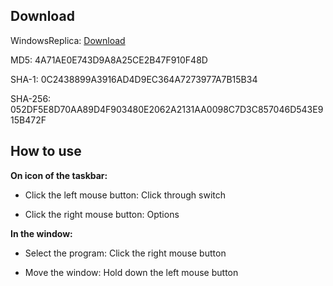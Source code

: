 ## Download

  WindowsReplica: [Download](https://github.com/m5687946568/WindowsReplica/blob/master/bin/Release/WindowsReplica.exe) 

  MD5:	4A71AE0E743D9A8A25CE2B47F910F48D

  SHA-1:	0C2438899A3916AD4D9EC364A7273977A7B15B34

  SHA-256:	052DF5E8D70AA89D4F903480E2062A2131AA0098C7D3C857046D543E915B472F


## How to use

**On icon of the taskbar:**

* Click the left mouse button: Click through switch

* Click the right mouse button: Options
 
**In the window:**

* Select the program: Click the right mouse button

* Move the window: Hold down the left mouse button
